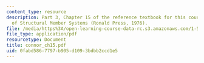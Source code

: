 ```yaml
---
content_type: resource
description: Part 3, Chapter 15 of the reference textbook for this course, Analysis
  of Structural Member Systems (Ronald Press, 1976).
file: /media/https%3A/open-learning-course-data-rc.s3.amazonaws.com/1-571-structural-analysis-and-control-spring-2004/0fabd5867797b905d1093bdbb2ccd1e5_connor_ch15.pdf
file_type: application/pdf
resourcetype: Document
title: connor_ch15.pdf
uid: 0fabd586-7797-b905-d109-3bdbb2ccd1e5
---
```

